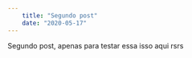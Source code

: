 ```yaml
---
    title: "Segundo post"
    date: "2020-05-17" 
---
```


Segundo post, apenas para testar essa isso aqui rsrs